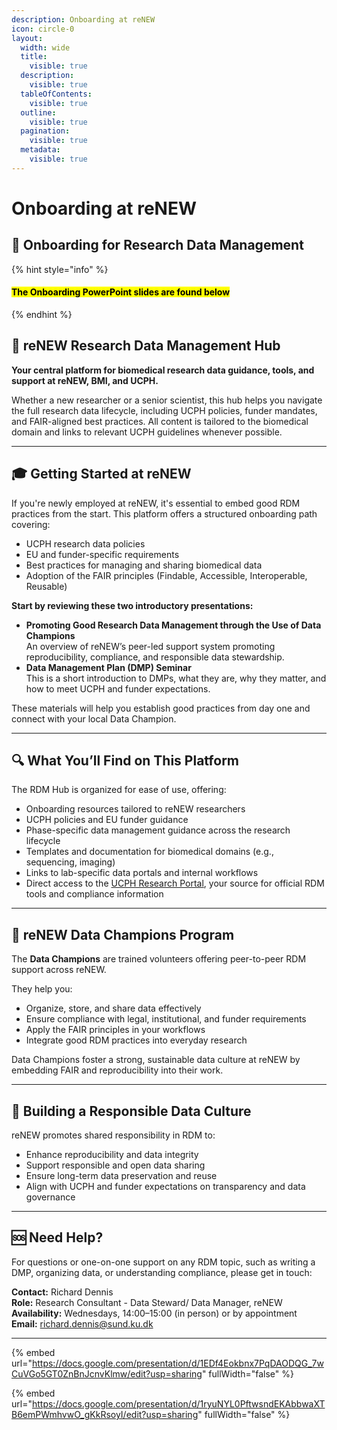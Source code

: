 ```yaml
---
description: Onboarding at reNEW
icon: circle-0
layout:
  width: wide
  title:
    visible: true
  description:
    visible: true
  tableOfContents:
    visible: true
  outline:
    visible: true
  pagination:
    visible: true
  metadata:
    visible: true
---
```


# Onboarding at reNEW

## 🧪 **Onboarding for Research Data Management**

{% hint style="info" %}
#### <mark style="color:$danger;">**The Onboarding PowerPoint slides are found below**</mark>
{% endhint %}

## 🧬 reNEW Research Data Management Hub

**Your central platform for biomedical research data guidance, tools, and support at reNEW, BMI, and UCPH.**

Whether a new researcher or a senior scientist, this hub helps you navigate the full research data lifecycle, including UCPH policies, funder mandates, and FAIR-aligned best practices. All content is tailored to the biomedical domain and links to relevant UCPH guidelines whenever possible.

***

## 🎓 Getting Started at reNEW

If you're newly employed at reNEW, it's essential to embed good RDM practices from the start. This platform offers a structured onboarding path covering:

* UCPH research data policies
* EU and funder-specific requirements
* Best practices for managing and sharing biomedical data
* Adoption of the FAIR principles (Findable, Accessible, Interoperable, Reusable)

**Start by reviewing these two introductory presentations:**

* **Promoting Good Research Data Management through the Use of Data Champions**\
  An overview of reNEW’s peer-led support system promoting reproducibility, compliance, and responsible data stewardship.
* **Data Management Plan (DMP) Seminar**\
  This is a short introduction to DMPs, what they are, why they matter, and how to meet UCPH and funder expectations.

These materials will help you establish good practices from day one and connect with your local Data Champion.

***

## 🔍 What You’ll Find on This Platform

The RDM Hub is organized for ease of use, offering:

* Onboarding resources tailored to reNEW researchers
* UCPH policies and EU funder guidance
* Phase-specific data management guidance across the research lifecycle
* Templates and documentation for biomedical domains (e.g., sequencing, imaging)
* Links to lab-specific data portals and internal workflows
* Direct access to the [UCPH Research Portal](https://research.ku.dk/), your source for official RDM tools and compliance information

***

## 🤝 reNEW Data Champions Program

The **Data Champions** are trained volunteers offering peer-to-peer RDM support across reNEW.

They help you:

* Organize, store, and share data effectively
* Ensure compliance with legal, institutional, and funder requirements
* Apply the FAIR principles in your workflows
* Integrate good RDM practices into everyday research

Data Champions foster a strong, sustainable data culture at reNEW by embedding FAIR and reproducibility into their work.

***

## 🌱 Building a Responsible Data Culture

reNEW promotes shared responsibility in RDM to:

* Enhance reproducibility and data integrity
* Support responsible and open data sharing
* Ensure long-term data preservation and reuse
* Align with UCPH and funder expectations on transparency and data governance

***

## 🆘 Need Help?

For questions or one-on-one support on any RDM topic, such as writing a DMP, organizing data, or understanding compliance, please get in touch:

**Contact:** Richard Dennis\
**Role:** Research Consultant - Data Steward/ Data Manager, reNEW\
**Availability:** Wednesdays, 14:00–15:00 (in person) or by appointment\
**Email:** [richard.dennis@sund.ku.dk](mailto:richard.dennis@sund.ku.dk)



***

{% embed url="https://docs.google.com/presentation/d/1EDf4Eokbnx7PqDAODQG_7wCuVGo5GT0ZnBnJcnvKlmw/edit?usp=sharing" fullWidth="false" %}



{% embed url="https://docs.google.com/presentation/d/1ryuNYL0PftwsndEKAbbwaXTB6emPWmhvwO_gKkRsoyI/edit?usp=sharing" fullWidth="false" %}
